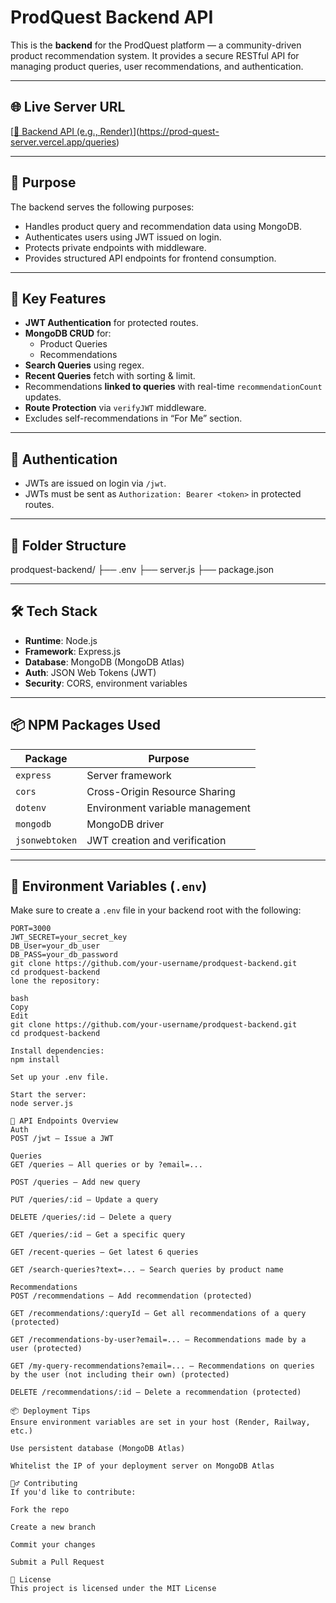 # ProdQuest Backend API

This is the **backend** for the ProdQuest platform — a community-driven product recommendation system. It provides a secure RESTful API for managing product queries, user recommendations, and authentication.

---

## 🌐 Live Server URL

[[🔗 Backend API (e.g., Render)](https://your-backend-deployment-url.com)](https://prod-quest-server.vercel.app/queries)

---

## 📌 Purpose

The backend serves the following purposes:

- Handles product query and recommendation data using MongoDB.
- Authenticates users using JWT issued on login.
- Protects private endpoints with middleware.
- Provides structured API endpoints for frontend consumption.

---

## 🚀 Key Features

- **JWT Authentication** for protected routes.
- **MongoDB CRUD** for:
  - Product Queries
  - Recommendations
- **Search Queries** using regex.
- **Recent Queries** fetch with sorting & limit.
- Recommendations **linked to queries** with real-time `recommendationCount` updates.
- **Route Protection** via `verifyJWT` middleware.
- Excludes self-recommendations in “For Me” section.

---

## 🔐 Authentication

- JWTs are issued on login via `/jwt`.
- JWTs must be sent as `Authorization: Bearer <token>` in protected routes.

---

## 📁 Folder Structure

prodquest-backend/
├── .env
├── server.js
├── package.json


---

## 🛠️ Tech Stack

- **Runtime**: Node.js
- **Framework**: Express.js
- **Database**: MongoDB (MongoDB Atlas)
- **Auth**: JSON Web Tokens (JWT)
- **Security**: CORS, environment variables

---

## 📦 NPM Packages Used

| Package       | Purpose                                |
|---------------|----------------------------------------|
| `express`     | Server framework                       |
| `cors`        | Cross-Origin Resource Sharing          |
| `dotenv`      | Environment variable management        |
| `mongodb`     | MongoDB driver                         |
| `jsonwebtoken`| JWT creation and verification          |

---

## 📄 Environment Variables (`.env`)

Make sure to create a `.env` file in your backend root with the following:

```env
PORT=3000
JWT_SECRET=your_secret_key
DB_User=your_db_user
DB_PASS=your_db_password
git clone https://github.com/your-username/prodquest-backend.git
cd prodquest-backend
lone the repository:

bash
Copy
Edit
git clone https://github.com/your-username/prodquest-backend.git
cd prodquest-backend

Install dependencies:
npm install

Set up your .env file.

Start the server:
node server.js

🔗 API Endpoints Overview
Auth
POST /jwt — Issue a JWT

Queries
GET /queries — All queries or by ?email=...

POST /queries — Add new query

PUT /queries/:id — Update a query

DELETE /queries/:id — Delete a query

GET /queries/:id — Get a specific query

GET /recent-queries — Get latest 6 queries

GET /search-queries?text=... — Search queries by product name

Recommendations
POST /recommendations — Add recommendation (protected)

GET /recommendations/:queryId — Get all recommendations of a query (protected)

GET /recommendations-by-user?email=... — Recommendations made by a user (protected)

GET /my-query-recommendations?email=... — Recommendations on queries by the user (not including their own) (protected)

DELETE /recommendations/:id — Delete a recommendation (protected)

📦 Deployment Tips
Ensure environment variables are set in your host (Render, Railway, etc.)

Use persistent database (MongoDB Atlas)

Whitelist the IP of your deployment server on MongoDB Atlas

🙋‍♂️ Contributing
If you'd like to contribute:

Fork the repo

Create a new branch

Commit your changes

Submit a Pull Request

📄 License
This project is licensed under the MIT License
